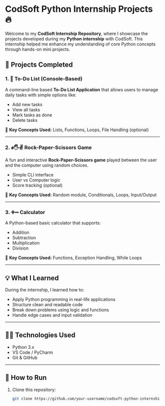 # CodSoft Python Internship Projects 🔥

Welcome to my **CodSoft Internship Repository**, where I showcase the projects developed during my **Python internship** with CodSoft. This internship helped me enhance my understanding of core Python concepts through hands-on mini projects.

## 📁 Projects Completed

### 1. 📝 To-Do List (Console-Based)

A command-line based **To-Do List Application** that allows users to manage daily tasks with simple options like:

- Add new tasks
- View all tasks
- Mark tasks as done
- Delete tasks

🔹 **Key Concepts Used:** Lists, Functions, Loops, File Handling (optional)

---

### 2. ✊🖐✌ Rock-Paper-Scissors Game

A fun and interactive **Rock-Paper-Scissors game** played between the user and the computer using random choices.

- Simple CLI interface
- User vs Computer logic
- Score tracking (optional)

🔹 **Key Concepts Used:** Random module, Conditionals, Loops, Input/Output

---

### 3. ➕➖ Calculator

A Python-based basic calculator that supports:

- Addition
- Subtraction
- Multiplication
- Division

🔹 **Key Concepts Used:** Functions, Exception Handling, While Loops

---

## 💡 What I Learned

During the internship, I learned how to:

- Apply Python programming in real-life applications
- Structure clean and readable code
- Break down problems using logic and functions
- Handle edge cases and input validation

---

## 👨‍💻 Technologies Used

- Python 3.x
- VS Code / PyCharm
- Git & GitHub

---

## 📌 How to Run

1. Clone this repository:
   ```bash
   git clone https://github.com/your-username/codsoft-python-internship.git
